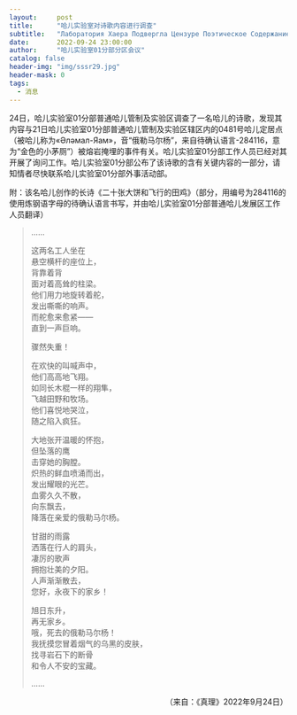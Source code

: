 ```yaml
---
layout:     post
title:      "哈儿实验室对诗歌内容进行调查"
subtitle:   "Лаборатория Хаера Подвергла Цензуре Поэтическое Содержание"
date:       2022-09-24 23:00:00
author:     "哈儿实验室01分部分区会议"
catalog: false
header-img: "img/sssr29.jpg"
header-mask: 0
tags:
  - 消息
---
```


24日，哈儿实验室01分部普通哈儿管制及实验区调查了一名哈儿的诗歌，发现其内容与21日哈儿实验室01分部普通哈儿管制及实验区辖区内的0481号哈儿定居点（被哈儿称为«Әләмал-Яам»，音“俄勒马尔杨”，来自待确认语言-284116，意为“金色的小茅厕”）被熔岩掩埋的事件有关。哈儿实验室01分部工作人员已经对其开展了询问工作。哈儿实验室01分部公布了该诗歌的含有关键内容的一部分，请知情者尽快联系哈儿实验室01分部外事活动部。  
  
  
附：该名哈儿创作的长诗《二十张大饼和飞行的田鸡》（部分，用编号为284116的使用炼钢语字母的待确认语言书写，并由哈儿实验室01分部普通哈儿发展区工作人员翻译）  
> ……  
>   
> 这两名工人坐在  
> 悬空横杆的座位上，  
> 背靠着背  
> 面对着高耸的柱梁。  
> 他们用力地旋转着舵，  
> 发出嘶嘶的响声。  
> 而舵愈来愈紧——  
> 直到一声巨响。  
>   
> 骤然失重！  
>   
> 在欢快的叫喊声中，  
> 他们高高地飞翔。  
> 如同长木棍一样的翔隼，  
> 飞越田野和牧场。  
> 他们喜悦地哭泣，  
> 随之陷入疯狂。  
>   
> 大地张开温暖的怀抱，  
> 但坠落的鹰  
> 击穿她的胸膛。  
> 炽热的鲜血喷涌而出，  
> 发出耀眼的光芒。  
> 血雾久久不散，  
> 向东飘去，  
> 降落在亲爱的俄勒马尔杨。  
>   
> 甘甜的雨露  
> 洒落在行人的肩头，  
> 凄厉的歌声  
> 拥抱壮美的夕阳。  
> 人声渐渐散去，  
> 您好，永夜下的家乡！  
>   
> 旭日东升，  
> 再无家乡。  
> 哦，死去的俄勒马尔杨！  
> 我抚摸您冒着烟气的乌黑的皮肤，  
> 找寻岩石下的断骨  
> 和令人不安的宝藏。  
>   
> ……
<div style="text-align: right">（来自：《真理》2022年9月24日）</div>